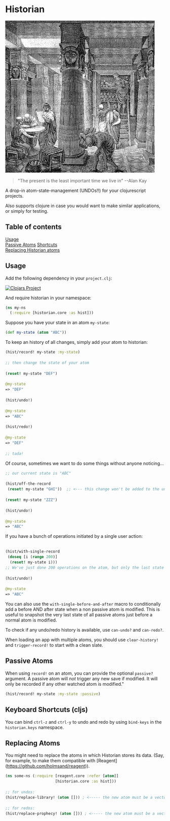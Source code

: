 Historian
=========

<img src="https://raw.githubusercontent.com/Frozenlock/historian/master/472px-Ancientlibraryalex.jpg"
 alt="Historian logo" title="Library of Alexandria"/>

> "The present is the least important time we live in" --Alan Kay

A drop-in atom-state-management (UNDOs!!) for your clojurescript projects.

Also supports clojure in case you would want to make similar applications, or simply for testing.


## Table of contents
[Usage](#usage)  
[Passive Atoms](#passive)
[Shortcuts](#shortcuts)  
[Replacing Historian atoms](#atoms)  

<a name="usage"/>

## Usage

Add the following dependency in your `project.clj`:

[![Clojars Project](http://clojars.org/historian/latest-version.svg)](http://clojars.org/historian)


And require historian in your namespace:
```clj
(ns my-ns
  (:require [historian.core :as hist]))
```

Suppose you have your state in an atom `my-state`:
```clj
(def my-state (atom "ABC"))
```

To keep an history of all changes, simply add your atom to historian:

```clj
(hist/record! my-state :my-state)

;; then change the state of your atom

(reset! my-state "DEF")

@my-state
=> "DEF"

(hist/undo!)

@my-state
=> "ABC"

(hist/redo!)

@my-state
=> "DEF"

;; tada!
```

Of course, sometimes we want to do some things without anyone noticing...
```clj
;; our current state is "ABC"

(hist/off-the-record
 (reset! my-state "GHI"))  ;; <--- this change won't be added to the undo history

(reset! my-state "ZZZ")

(hist/undo!)

@my-state
=> "ABC"
```

If you have a bunch of operations initiated by a single user action:

```clj

(hist/with-single-record
 (doseq [i (range 200)]
  (reset! my-state i)))
;; We've just done 200 operations on the atom, but only the last state is recorded.

(hist/undo!)

@my-state
=> "ABC"
```

You can also use the `with-single-before-and-after` macro to
conditionally add a before AND after state when a non passive atom is
modified. This is useful to snapshot the very last state of all
passive atoms just before a normal atom is modified.

To check if any undo/redo history is available, use `can-undo?` and `can-redo?`.

When loading an app with multiple atoms, you should use `clear-history!` and `trigger-record!` to start with a clean slate.

<a name="passive"/>

## Passive Atoms

When using `record!` on an atom, you can provide the optional
`passive?` argument. A passive atom will *not* trigger any new save if
modified. It will only be recorded if any other watched atom is
modified."

```clj
(hist/record! my-state :my-state :passive)
```


<a name="shortcuts"/>

## Keyboard Shortcuts (cljs)

You can bind `ctrl-z` and `ctrl-y` to undo and redo by using
`bind-keys` in the `historian.keys` namespace.


<a name="atoms"/>

## Replacing Atoms

You might need to replace the atoms in which Historian stores its data.
(Say, for example, to make them compatible with [Reagent] (https://github.com/holmsand/reagent)).


```clj
(ns some-ns (:require [reagent.core :refer [atom]]
                      [historian.core :as hist]))

;; for undos:
(hist/replace-library! (atom [])) ; <----- the new atom must be a vector.

;; for redos:
(hist/replace-prophecy! (atom [])) ; <----- the new atom must be a vector.
```

